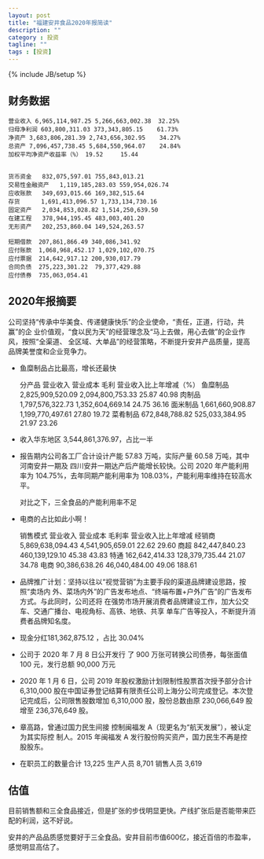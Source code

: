 ```yaml
---
layout: post
title: "福建安井食品2020年报简读"
description: ""
category : 投资
tagline: ""
tags : [投资]
---
```

{% include JB/setup %}

## 财务数据
    营业收入 6,965,114,987.25 5,266,663,002.38  32.25%
    归母净利润 603,800,311.03 373,343,805.15    61.73%
    净资产 3,683,806,281.39 2,743,656,302.95    34.27%
    总资产 7,096,457,738.45 5,684,550,964.07    24.84%
    加权平均净资产收益率（%） 19.52     15.44


    货币资金   832,075,597.01 755,843,013.21
    交易性金融资产   1,119,185,283.03 559,954,026.74
    应收账款   349,693,015.66 169,382,515.64
    存货      1,691,413,096.57 1,733,134,730.16
    固定资产   2,034,853,028.82 1,514,250,639.50
    在建工程   378,944,195.45 483,003,401.20
    无形资产   202,253,860.04 149,524,263.57

    短期借款  207,861,866.49 340,086,341.92
    应付账款  1,068,968,452.17 1,029,102,070.75
    应付票据  214,642,917.12 200,930,017.79
    合同负债  275,223,301.22  79,377,429.88
    应付债券  735,063,054.41


## 2020年报摘要
公司坚持“传承中华美食、传递健康快乐”的企业使命，“责任，正道，行动，共赢”的企
业价值观，“食以民为天”的经营理念及“马上去做，用心去做”的企业作风，按照“全渠道、
全区域、大单品”的经营策略，不断提升安井产品质量，提高品牌美誉度和企业竞争力。

* 鱼糜制品占比最高，增长还最快

    分产品  营业收入    营业成本        毛利       营业收入比上年增减（%）
    鱼糜制品 2,825,909,520.09 2,094,800,753.33  25.87 40.98 
    肉制品 1,797,576,322.73 1,352,604,669.14    24.75 36.16 
    面米制品 1,661,660,908.87 1,199,770,497.61  27.80 19.72 
    菜肴制品 672,848,788.82 525,033,384.95      21.97 23.26 

* 收入华东地区 3,544,861,376.97，占比一半

* 报告期内公司各工厂合计设计产能 57.83 万吨，实际产量 60.58 万吨，其中河南安井一期及
四川安井一期达产后产能增长较快。公司 2020 年产能利用率为 104.75%，去年同期产能利用率为
108.03%，产能利用率维持在较高水平。

    对比之下，三全食品的产能利用率不足


* 电商的占比如此小啊！

    销售模式 营业收入 营业成本  毛利率  营业收入比上年增减
    经销商 5,869,638,094.43	 4,541,905,659.01 22.62     29.60 
    商超 842,447,840.23	    460,139,129.10 45.38        43.83 
    特通 162,642,414.33	    128,379,735.44 21.07        34.78 
    电商 90,386,638.26	    46,040,484.00 49.06         188.61 


* 品牌推广计划：坚持以往以“视觉营销”为主要手段的渠道品牌建设思路，按照“卖场内
外、菜场内外”的广告发布地点、“终端布置+户外广告”的广告发布方式。与此同时，公司还将
在强势市场开展消费者品牌建设工作，加大公交车、交通广播台、电视角标、高铁、地铁、共享
单车广告等投入，不断提升消费者品牌知名度。

* 现金分红181,362,875.12 ，占比 30.04%

* 公司于 2020 年 7 月 8 日公开发行
了 900 万张可转换公司债券，每张面值 100 元，发行总额 90,000 万元

* 2020 年 1 月 6 日，公司 2019 年股权激励计划限制性股票首次授予部分合计 6,310,000
股在中国证券登记结算有限责任公司上海分公司完成登记。本次登记完成后，公司限售股数增加
6,310,000 股，股份总数由原 230,066,649 股增至 236,376,649 股。

* 章高路，曾通过国力民生间接
控制闽福发 A（现更名为“航天发展”），被认定为其实际控
制人。2015 年闽福发 A 发行股份购买资产，国力民生不再是控
股股东。

* 在职员工的数量合计 13,225
生产人员 8,701
销售人员 3,619


## 估值

目前销售额和三全食品接近，但是扩张的步伐明显更快。产线扩张后是否能带来匹配的利润，这不好说。

安井的产品品质感觉要好于三全食品。安井目前市值600亿，接近百倍的市盈率，感觉明显高估了。